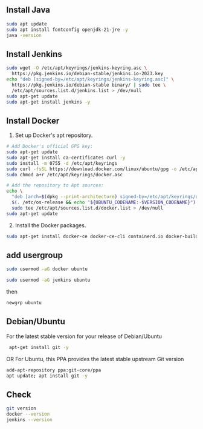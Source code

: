 ## Install Java
```bash
sudo apt update
sudo apt install fontconfig openjdk-21-jre -y
java -version
```


## Install Jenkins
```bash
sudo wget -O /etc/apt/keyrings/jenkins-keyring.asc \
  https://pkg.jenkins.io/debian-stable/jenkins.io-2023.key
echo "deb [signed-by=/etc/apt/keyrings/jenkins-keyring.asc]" \
  https://pkg.jenkins.io/debian-stable binary/ | sudo tee \
  /etc/apt/sources.list.d/jenkins.list > /dev/null
sudo apt-get update
sudo apt-get install jenkins -y
```


## Install Docker
1. Set up Docker's apt repository.
```bash
# Add Docker's official GPG key:
sudo apt-get update
sudo apt-get install ca-certificates curl -y
sudo install -m 0755 -d /etc/apt/keyrings
sudo curl -fsSL https://download.docker.com/linux/ubuntu/gpg -o /etc/apt/keyrings/docker.asc
sudo chmod a+r /etc/apt/keyrings/docker.asc

# Add the repository to Apt sources:
echo \
  "deb [arch=$(dpkg --print-architecture) signed-by=/etc/apt/keyrings/docker.asc] https://download.docker.com/linux/ubuntu \
  $(. /etc/os-release && echo "${UBUNTU_CODENAME:-$VERSION_CODENAME}") stable" | \
  sudo tee /etc/apt/sources.list.d/docker.list > /dev/null
sudo apt-get update
```
2. Install the Docker packages.
```bash
sudo apt-get install docker-ce docker-ce-cli containerd.io docker-buildx-plugin docker-compose-plugin -y
```

## add usergroup
```bash
sudo usermod -aG docker ubuntu
```
```bash
sudo usermod -aG jenkins ubuntu
```
then
```bash
newgrp ubuntu
```

## Debian/Ubuntu
For the latest stable version for your release of Debian/Ubuntu

```bash
 apt-get install git -y
 ```
OR
For Ubuntu, this PPA provides the latest stable upstream Git version
```bash
add-apt-repository ppa:git-core/ppa
apt update; apt install git -y
```

## Check
```bash
git version
docker --version
jenkins --version
```















